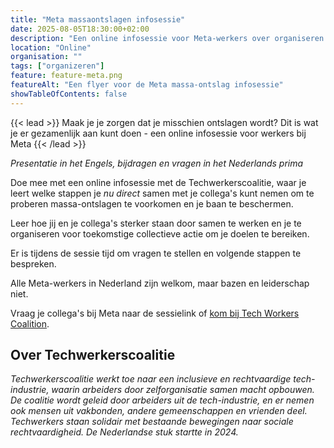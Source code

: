 ```yaml
---
title: "Meta massaontslagen infosessie"
date: 2025-08-05T18:30:00+02:00
description: "Een online infosessie voor Meta-werkers over organiseren tegen massa-ontslagen"
location: "Online"
organisation: ""
tags: ["organizeren"]
feature: feature-meta.png
featureAlt: "Een flyer voor de Meta massa-ontslag infosessie"
showTableOfContents: false
---
```


{{< lead >}}
Maak je je zorgen dat je misschien ontslagen wordt? Dit is wat je er gezamenlijk aan kunt doen - een online infosessie voor werkers bij Meta
{{< /lead >}}

*Presentatie in het Engels, bijdragen en vragen in het Nederlands prima*

Doe mee met een online infosessie met de Techwerkerscoalitie, waar je leert welke stappen je *nu direct* samen met je collega's kunt nemen om te proberen massa-ontslagen te voorkomen en je baan te beschermen.

Leer hoe jij en je collega's sterker staan door samen te werken en je te organiseren voor toekomstige collectieve actie om je doelen te bereiken.

Er is tijdens de sessie tijd om vragen te stellen en volgende stappen te bespreken.

Alle Meta-werkers in Nederland zijn welkom, maar bazen en leiderschap niet. 

Vraag je collega's bij Meta naar de sessielink of [kom bij Tech Workers Coalition](/nl/join).

## Over Techwerkerscoalitie

_Techwerkerscoalitie werkt toe naar een inclusieve en rechtvaardige tech-industrie, waarin arbeiders door zelforganisatie samen macht opbouwen. De coalitie wordt geleid door arbeiders uit de tech-industrie, en er nemen ook mensen uit vakbonden, andere gemeenschappen en vrienden deel. Techwerkers staan solidair met bestaande bewegingen naar sociale rechtvaardigheid. De Nederlandse stuk startte in 2024._
